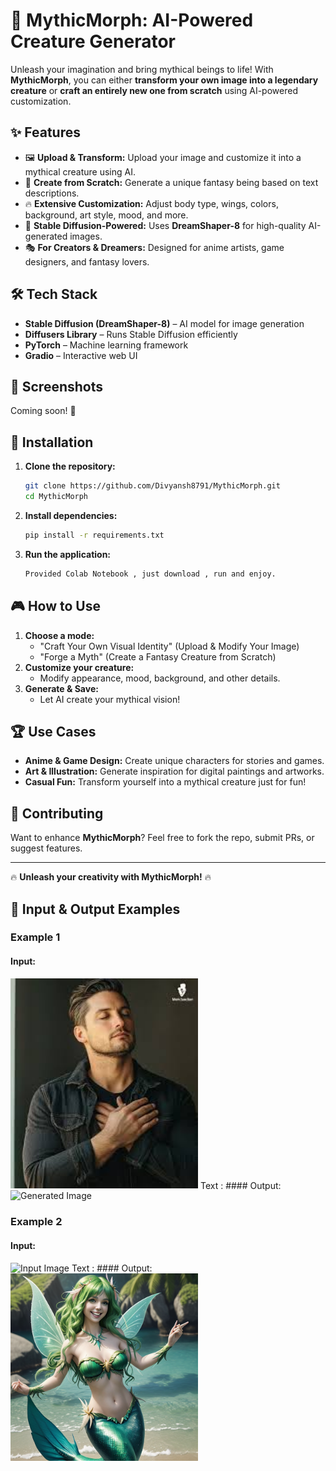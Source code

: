 # 🌟 MythicMorph: AI-Powered Creature Generator

Unleash your imagination and bring mythical beings to life! With **MythicMorph**, you can either **transform your own image into a legendary creature** or **craft an entirely new one from scratch** using AI-powered customization.

## ✨ Features
- 🖼️ **Upload & Transform:** Upload your image and customize it into a mythical creature using AI.
- 🎨 **Create from Scratch:** Generate a unique fantasy being based on text descriptions.
- 🔥 **Extensive Customization:** Adjust body type, wings, colors, background, art style, mood, and more.
- 🚀 **Stable Diffusion-Powered:** Uses **DreamShaper-8** for high-quality AI-generated images.
- 🎭 **For Creators & Dreamers:** Designed for anime artists, game designers, and fantasy lovers.

## 🛠️ Tech Stack
- **Stable Diffusion (DreamShaper-8)** – AI model for image generation
- **Diffusers Library** – Runs Stable Diffusion efficiently
- **PyTorch** – Machine learning framework
- **Gradio** – Interactive web UI

## 📸 Screenshots
Coming soon! 🚀

## 🔧 Installation
1. **Clone the repository:**
   ```bash
   git clone https://github.com/Divyansh8791/MythicMorph.git
   cd MythicMorph
   ```
2. **Install dependencies:**
   ```bash
   pip install -r requirements.txt
   ```
3. **Run the application:**
   ```bash
   Provided Colab Notebook , just download , run and enjoy.
   ```

## 🎮 How to Use
1. **Choose a mode:**
   - "Craft Your Own Visual Identity" (Upload & Modify Your Image)
   - "Forge a Myth" (Create a Fantasy Creature from Scratch)
2. **Customize your creature:**
   - Modify appearance, mood, background, and other details.
3. **Generate & Save:**
   - Let AI create your mythical vision!

## 🏆 Use Cases
- **Anime & Game Design:** Create unique characters for stories and games.
- **Art & Illustration:** Generate inspiration for digital paintings and artworks.
- **Casual Fun:** Transform yourself into a mythical creature just for fun!

## 🤝 Contributing
Want to enhance **MythicMorph**? Feel free to fork the repo, submit PRs, or suggest features.

---
🔥 **Unleash your creativity with MythicMorph!** 🔥

## 📸 Input & Output Examples

### Example 1
#### Input:
<img src="examples/input_example_1.jpg" alt="Input Image" width="300">
Text : 
#### Output:
<img src="examples/output_example_1.png" alt="Generated Image" width="300">

### Example 2
#### Input:
<img src="examples/input_example_2.png" alt="Input Image" width="300">
Text : 
#### Output:
<img src="examples/output_example_2.png" alt="Generated Image" width="300">

